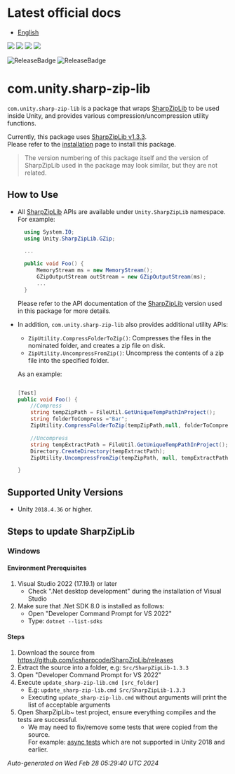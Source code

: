 
# Latest official docs
- [English](https://docs.unity3d.com/Packages/com.unity.sharp-zip-lib@latest)
 
[![](https://badge-proxy.cds.internal.unity3d.com/78081939-b2a0-4fc9-bebf-901b49fd954c)](https://badges.cds.internal.unity3d.com/packages/com.unity.sharp-zip-lib/build-info?branch=master&testWorkflow=package-isolation)
[![](https://badge-proxy.cds.internal.unity3d.com/faf61743-4d21-479c-b01c-ab63561e27d9)](https://badges.cds.internal.unity3d.com/packages/com.unity.sharp-zip-lib/dependencies-info?branch=master&testWorkflow=updated-dependencies)
[![](https://badge-proxy.cds.internal.unity3d.com/e5917bce-0357-4f49-a9c3-c356b9de832c)](https://badges.cds.internal.unity3d.com/packages/com.unity.sharp-zip-lib/dependants-info)
[![](https://badge-proxy.cds.internal.unity3d.com/f2066c51-3423-424d-a58f-24a64683cf57)](https://badges.cds.internal.unity3d.com/packages/com.unity.sharp-zip-lib/warnings-info?branch=master)

![ReleaseBadge](https://badge-proxy.cds.internal.unity3d.com/3b04c8fe-9005-4b46-848e-cb0199e49a2e)
![ReleaseBadge](https://badge-proxy.cds.internal.unity3d.com/9a481f99-fa9b-4716-8409-69bb63fedbd7)
# com.unity.sharp-zip-lib

`com.unity.sharp-zip-lib` is a package that wraps [SharpZipLib](https://github.com/icsharpcode/SharpZipLib) to be used inside Unity,
and provides various compression/uncompression utility functions.

Currently, this package uses [SharpZipLib v1.3.3](https://github.com/icsharpcode/SharpZipLib/releases/tag/v1.3.3).  
Please refer to the [installation](Documentation~/Installation.md) page to install this package.
 
> The version numbering of this package itself and the version of SharpZipLib used in the package may look similar, 
but they are not related.


## How to Use

* All [SharpZipLib](https://github.com/icsharpcode/SharpZipLib) APIs are available under `Unity.SharpZipLib` namespace. For example: 
  ```csharp
    using System.IO;
    using Unity.SharpZipLib.GZip;
  
    ...
  
    public void Foo() {
        MemoryStream ms = new MemoryStream();
        GZipOutputStream outStream = new GZipOutputStream(ms);
        ...
    }

  ```

  Please refer to the API documentation of the [SharpZipLib](https://github.com/icsharpcode/SharpZipLib) version used 
  in this package for more details.

* In addition, `com.unity.sharp-zip-lib` also provides additional utility APIs:
  * `ZipUtility.CompressFolderToZip()`: Compresses the files in the nominated folder, and creates a zip file on disk. 
  * `ZipUtility.UncompressFromZip()`: Uncompress the contents of a zip file into the specified folder.
 
  As an example:
  ```csharp
  
  [Test]
  public void Foo() {
      //Compress 
      string tempZipPath = FileUtil.GetUniqueTempPathInProject();
      string folderToCompress ="Bar";
      ZipUtility.CompressFolderToZip(tempZipPath,null, folderToCompress);
  
      //Uncompress
      string tempExtractPath = FileUtil.GetUniqueTempPathInProject();
      Directory.CreateDirectory(tempExtractPath);
      ZipUtility.UncompressFromZip(tempZipPath, null, tempExtractPath);
  
  }
  ```


## Supported Unity Versions

* Unity `2018.4.36` or higher.
## Steps to update SharpZipLib

### Windows

#### Environment Prerequisites
1. Visual Studio 2022 (17.19.1) or later
   * Check ".Net desktop development" during the installation of Visual Studio
2. Make sure that .Net SDK 8.0 is installed as follows:
   * Open "Developer Command Prompt for VS 2022"
   * Type: `dotnet --list-sdks`

#### Steps

1. Download the source from https://github.com/icsharpcode/SharpZipLib/releases
1. Extract the source into a folder, e.g:  `Src/SharpZipLib-1.3.3`
1. Open "Developer Command Prompt for VS 2022"
1. Execute `update_sharp-zip-lib.cmd [src_folder]`
   * E.g: `update_sharp-zip-lib.cmd Src/SharpZipLib-1.3.3`
   * Executing `update_sharp-zip-lib.cmd` without arguments will print the list of acceptable arguments
1. Open SharpZipLib~ test project, ensure everything compiles and the tests are successful.
   * We may need to fix/remove some tests that were copied from the source.     
     For example: [async tests](https://docs.unity3d.com/Packages/com.unity.test-framework@1.4/manual/reference-async-tests.html) 
     which are not supported in Unity 2018 and earlier.    



*Auto-generated on Wed Feb 28 05:29:40 UTC 2024*
